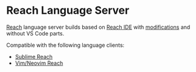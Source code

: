 # Reach Language Server
[Reach](https://reach.sh/) language server builds based on [Reach IDE](https://github.com/reach-sh/reach-ide) with [modifications](https://github.com/ericglau/reach-ide/tree/upstream) and without VS Code parts.

Compatible with the following language clients:
- [Sublime Reach](https://github.com/ericglau/sublime-reach)
- [Vim/Neovim Reach](https://github.com/ericglau/vim-reach)
